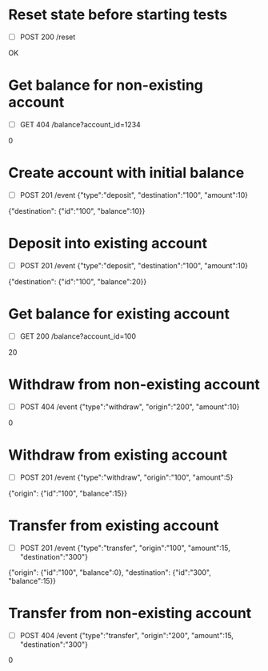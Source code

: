 # Reset state before starting tests

- [ ] POST 200 /reset

OK

# Get balance for non-existing account

- [ ] GET 404 /balance?account_id=1234

0

# Create account with initial balance

- [ ] POST 201 /event {"type":"deposit", "destination":"100", "amount":10}

{"destination": {"id":"100", "balance":10}}

# Deposit into existing account

- [ ] POST 201 /event {"type":"deposit", "destination":"100", "amount":10}

{"destination": {"id":"100", "balance":20}}

# Get balance for existing account

- [ ] GET 200 /balance?account_id=100

20

# Withdraw from non-existing account

- [ ] POST 404 /event {"type":"withdraw", "origin":"200", "amount":10}

0

# Withdraw from existing account

- [ ] POST 201 /event {"type":"withdraw", "origin":"100", "amount":5}

{"origin": {"id":"100", "balance":15}}

# Transfer from existing account

- [ ] POST 201 /event {"type":"transfer", "origin":"100", "amount":15, "destination":"300"}

{"origin": {"id":"100", "balance":0}, "destination": {"id":"300", "balance":15}}

# Transfer from non-existing account

- [ ] POST 404 /event {"type":"transfer", "origin":"200", "amount":15, "destination":"300"}

0
